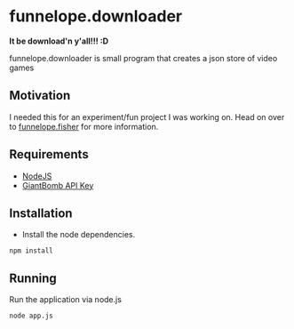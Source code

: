 # funnelope.downloader
**It be download'n y'all!!! :D**

funnelope.downloader is small program that creates a json store of video games

## Motivation

I needed this for an experiment/fun project I was working on. Head on over to [funnelope.fisher](https://github.com/Parallel-Platform/funnelope.fisher) for more information.

## Requirements
* [NodeJS](https://nodejs.org/)
* [GiantBomb API Key](http://www.giantbomb.com/api/)

## Installation

* Install the node dependencies.

```shell
npm install
```

## Running

Run the application via node.js

```shell
node app.js
```

